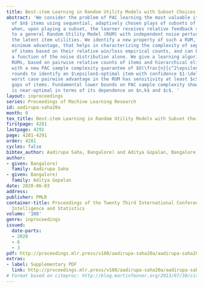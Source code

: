 ```yaml
---
title: Best-item Learning in Random Utility Models with Subset Choices
abstract: 'We consider the problem of PAC learning the most valuable item from a pool
  of $n$ items using sequential, adaptively chosen plays of subsets of $k$ items,
  when, upon playing a subset, the learner receives relative feedback sampled according
  to a general Random Utility Model (RUM) with independent noise perturbations to
  the latent item utilities. We identify a new property of such a RUM, termed the
  minimum advantage, that helps in characterizing the complexity of separating pairs
  of items based on their relative win/loss empirical counts, and can be bounded as
  a function of the noise distribution alone. We give a learning algorithm for general
  RUMs, based on pairwise relative counts of items and hierarchical elimination, along
  with a new PAC sample complexity guarantee of $O(\frac{n}{c^2\epsilon^2} \log \frac{k}{\delta})$
  rounds to identify an $\epsilon$-optimal item with confidence $1-\delta$, when the
  worst case pairwise advantage in the RUM has sensitivity at least $c$ to the parameter
  gaps of items. Fundamental lower bounds on PAC sample complexity show that this
  is near-optimal in terms of its dependence on $n,k$ and $c$. '
layout: inproceedings
series: Proceedings of Machine Learning Research
id: aadirupa-saha20a
month: 0
tex_title: Best-item Learning in Random Utility Models with Subset Choices
firstpage: 4281
lastpage: 4291
page: 4281-4291
order: 4281
cycles: false
bibtex_author: Aadirupa Saha, Bangalore) and Aditya Gopalan, Bangalore)
author:
- given: Bangalore)
  family: Aadirupa Saha
- given: Bangalore)
  family: Aditya Gopalan
date: 2020-06-03
address: 
publisher: PMLR
container-title: Proceedings of the Twenty Third International Conference on Artificial
  Intelligence and Statistics
volume: '108'
genre: inproceedings
issued:
  date-parts:
  - 2020
  - 6
  - 3
pdf: http://proceedings.mlr.press/v108/aadirupa-saha20a/aadirupa-saha20a.pdf
extras:
- label: Supplementary PDF
  link: http://proceedings.mlr.press/v108/aadirupa-saha20a/aadirupa-saha20a-supp.pdf
# Format based on citeproc: http://blog.martinfenner.org/2013/07/30/citeproc-yaml-for-bibliographies/
---
```

